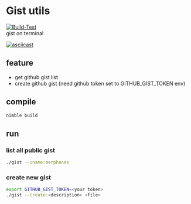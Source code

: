 # Gist utils

[![Build-Test](https://github.com/aerphanas/gist-utils/actions/workflows/main.yml/badge.svg?branch=main)](https://github.com/aerphanas/gist-utils/actions/workflows/main.yml)  
gist on terminal

[![asciicast](https://asciinema.org/a/k28htZzmKwBQx7CAd0l99tyuC.svg)](https://asciinema.org/a/k28htZzmKwBQx7CAd0l99tyuC)

## feature

- get github gist list
- create github gist (need github token set to GITHUB_GIST_TOKEN env)

## compile

``` sh
nimble build
```

## run

### list all public gist
``` sh
./gist --uname:aerphanas
```

### create new gist
```sh
export GITHUB_GIST_TOKEN=<your token>
./gist --create:<description> <file>
```
